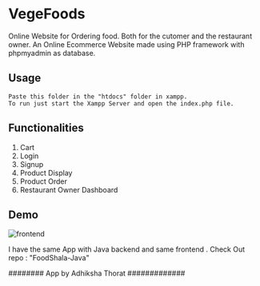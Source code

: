 # VegeFoods
Online Website for Ordering food. Both for the cutomer and the restaurant owner.
An Online Ecommerce Website made using PHP framework with phpmyadmin as database.

## Usage
```
Paste this folder in the "htdocs" folder in xampp.
To run just start the Xampp Server and open the index.php file.

```

## Functionalities
1. Cart 
2. Login 
3. Signup
4. Product Display
5. Product Order
6. Restaurant Owner Dashboard

## Demo
![frontend](https://user-images.githubusercontent.com/29985870/114547706-5e7c1500-9c7c-11eb-9ecd-7369496ab520.png)

I have the same App with Java backend and same frontend . Check Out repo : "FoodShala-Java"

######## App by Adhiksha Thorat #############

